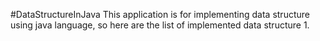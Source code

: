 #DataStructureInJava
This application is for implementing data structure using java language, so here are the list of implemented data structure
1. 